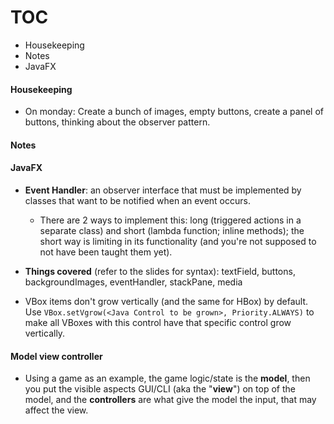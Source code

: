 # TOC
- Housekeeping
- Notes
- JavaFX

#### Housekeeping
- On monday: Create a bunch of images, empty buttons, create a panel of buttons, thinking about the observer pattern.

#### Notes

#### JavaFX
- **Event Handler**: an observer interface that must be implemented by classes that want to be notified when an event occurs.
  + There are 2 ways to implement this: long (triggered actions in a separate class) and short (lambda function; inline methods); the short way is limiting in its functionality (and you're not supposed to not have been taught them yet).

- **Things covered** (refer to the slides for syntax): textField, buttons, backgroundImages, eventHandler, stackPane, media
- VBox items don't grow vertically (and the same for HBox) by default. Use `VBox.setVgrow(<Java Control to be grown>, Priority.ALWAYS)` to make all VBoxes with this control have that specific control grow vertically.

#### Model view controller
- Using a game as an example, the game logic/state is the **model**, then you put the visible aspects GUI/CLI (aka the "**view**") on top of the model, and the **controllers** are what give the model the input, that may affect the view.
